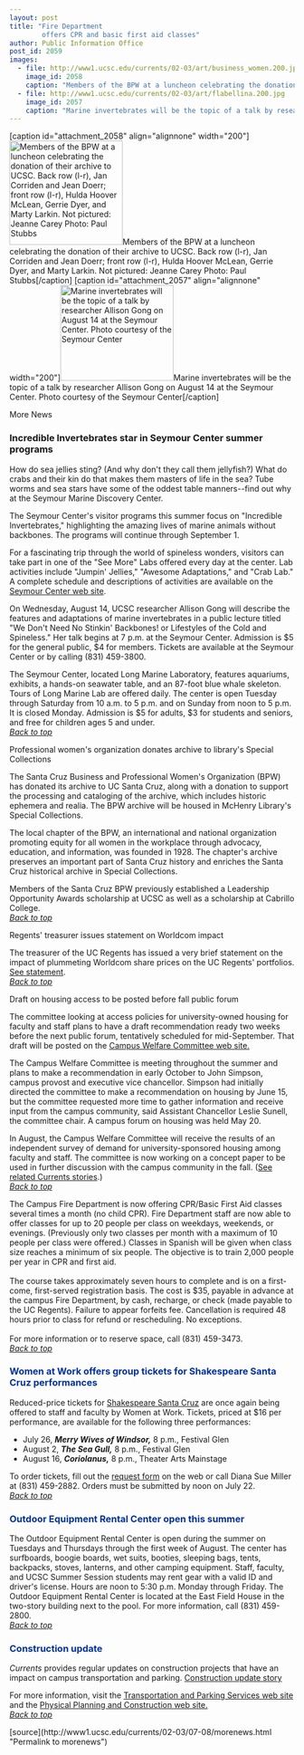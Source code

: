 ```yaml
---
layout: post
title: "Fire Department 
        offers CPR and basic first aid classes"
author: Public Information Office
post_id: 2059
images:
  - file: http://www1.ucsc.edu/currents/02-03/art/business_women.200.jpg
    image_id: 2058
    caption: "Members of the BPW at a luncheon celebrating the donation of their archive to UCSC. Back row (l-r), Jan Corriden and Jean Doerr; front row (l-r), Hulda Hoover McLean, Gerrie Dyer, and Marty Larkin. Not pictured: Jeanne Carey Photo: Paul Stubbs"
  - file: http://www1.ucsc.edu/currents/02-03/art/flabellina.200.jpg
    image_id: 2057
    caption: "Marine invertebrates will be the topic of a talk by researcher Allison Gong on August 14 at the Seymour Center. Photo courtesy of the Seymour Center"
---
```


[caption id="attachment_2058" align="alignnone" width="200"]<a href="http://localhost/mysite/wp-content/uploads/2002/07/business_women.200.jpg"><img class="size-full wp-image-2058" src="http://localhost/mysite/wp-content/uploads/2002/07/business_women.200.jpg" alt="Members of the BPW at a luncheon celebrating the donation of their archive to UCSC. Back row (l-r), Jan Corriden and Jean Doerr; front row (l-r), Hulda Hoover McLean, Gerrie Dyer, and Marty Larkin. Not pictured: Jeanne Carey Photo: Paul Stubbs" width="200" height="184" /></a>Members of the BPW at a luncheon celebrating the donation of their archive to UCSC. Back row (l-r), Jan Corriden and Jean Doerr; front row (l-r), Hulda Hoover McLean, Gerrie Dyer, and Marty Larkin. Not pictured: Jeanne Carey Photo: Paul Stubbs[/caption]
[caption id="attachment_2057" align="alignnone" width="200"]<a href="http://localhost/mysite/wp-content/uploads/2002/07/flabellina.200.jpg"><img class="size-full wp-image-2057" src="http://localhost/mysite/wp-content/uploads/2002/07/flabellina.200.jpg" alt="Marine invertebrates will be the topic of a talk by researcher Allison Gong on August 14 at the Seymour Center. Photo courtesy of the Seymour Center" width="200" height="169" /></a>Marine invertebrates will be the topic of a talk by researcher Allison Gong on August 14 at the Seymour Center. Photo courtesy of the Seymour Center[/caption]
<p class="pagehead">
  More News
</p>
<h3 class="sectionhead">
  <a name="Seymour" id="Seymour"></a>Incredible Invertebrates star in Seymour Center summer programs
</h3>
<p>
  How do sea jellies sting? (And why don't they call them jellyfish?) What do crabs and their kin do that makes them masters of life in the sea? Tube worms and sea stars have some of the oddest table manners--find out why at the Seymour Marine Discovery Center.<br>
</p>
<p>
  The Seymour Center's visitor programs this summer focus on "Incredible Invertebrates," highlighting the amazing lives of marine animals without backbones. The programs will continue through September 1.<br>
</p>
<p>
  For a fascinating trip through the world of spineless wonders, visitors can take part in one of the "See More" Labs offered every day at the center. Lab activities include "Jumpin' Jellies," "Awesome Adaptations," and "Crab Lab." A complete schedule and descriptions of activities are available on the <a href="http://seymourcenter.ucsc.edu">Seymour Center web site</a>.<br>
</p>
<p>
  On Wednesday, August 14, UCSC researcher Allison Gong will describe the features and adaptations of marine invertebrates in a public lecture titled "We Don't Need No Stinkin' Backbones! or Lifestyles of the Cold and Spineless." Her talk begins at 7 p.m. at the Seymour Center. Admission is $5 for the general public, $4 for members. Tickets are available at the Seymour Center or by calling (831) 459-3800.<br>
</p>
<p>
  The Seymour Center, located Long Marine Laboratory, features aquariums, exhibits, a hands-on seawater table, and an 87-foot blue whale skeleton. Tours of Long Marine Lab are offered daily. The center is open Tuesday through Saturday from 10 a.m. to 5 p.m. and on Sunday from noon to 5 p.m. It is closed Monday. Admission is $5 for adults, $3 for students and seniors, and free for children ages 5 and under.<br>
  <a href="#Seymour"><i>Back to top</i></a><br>
</p>
<p class="sectionhead">
  <a name="Professional" id="Professional"></a>Professional women's organization donates archive to library's Special Collections
</p>
<p>
  The Santa Cruz Business and Professional Women's Organization (BPW) has donated its archive to UC Santa Cruz, along with a donation to support the processing and cataloging of the archive, which includes historic ephemera and realia. The BPW archive will be housed in McHenry Library's Special Collections.<br>
</p>
<p>
  The local chapter of the BPW, an international and national organization promoting equity for all women in the workplace through advocacy, education, and information, was founded in 1928. The chapter's archive preserves an important part of Santa Cruz history and enriches the Santa Cruz historical archive in Special Collections.
</p>
<p>
  Members of the Santa Cruz BPW previously established a Leadership Opportunity Awards scholarship at UCSC as well as a scholarship at Cabrillo College.<br>
  <a href="#Seymour"><i>Back to top</i></a>
</p>
<p class="sectionhead">
  <a name="Regents" id="Regents"></a>Regents' treasurer issues statement on Worldcom impact
</p>
<p>
  The treasurer of the UC Regents has issued a very brief statement on the impact of plummeting Worldcom share prices on the UC Regents' portfolios. <a href="http://www.ucop.edu/treasurer/updates/">See statement</a>.<br>
  <a href="#Seymour"><i>Back to top</i></a>
</p>
<p class="sectionhead">
  <a name="Draft" id="Draft"></a>Draft on housing access to be posted before fall public forum
</p>
<p>
  The committee looking at access policies for university-owned housing for faculty and staff plans to have a draft recommendation ready two weeks before the next public forum, tentatively scheduled for mid-September. That draft will be posted on the <a href="http://planning.ucsc.edu/pac/cwc.html">Campus Welfare Committee web site.</a>
</p>
<p>
  The Campus Welfare Committee is meeting throughout the summer and plans to make a recommendation in early October to John Simpson, campus provost and executive vice chancellor. Simpson had initially directed the committee to make a recommendation on housing by June 15, but the committee requested more time to gather information and receive input from the campus community, said Assistant Chancellor Leslie Sunell, the committee chair. A campus forum on housing was held May 20.<br>
</p>
<p>
  In August, the Campus Welfare Committee will receive the results of an independent survey of demand for university-sponsored housing among faculty and staff. The committee is now working on a concept paper to be used in further discussion with the campus community in the fall. (<a href="http://www.ucsc.edu/currents/01-02/05-27/housing.html">See related Currents stories</a>.)<br>
  <a href="#Seymour"><i>Back to top</i></a>
</p>
<p>
  The Campus Fire Department is now offering CPR/Basic First Aid classes several times a month (no child CPR). Fire Department staff are now able to offer classes for up to 20 people per class on weekdays, weekends, or evenings. (Previously only two classes per month with a maximum of 10 people per class were offered.) Classes in Spanish will be given when class size reaches a minimum of six people. The objective is to train 2,000 people per year in CPR and first aid.<br>
  <br>
  The course takes approximately seven hours to complete and is on a first-come, first-served registration basis. The cost is $35, payable in advance at the campus Fire Department, by cash, recharge, or check (made payable to the UC Regents). Failure to appear forfeits fee. Cancellation is required 48 hours prior to class for refund or rescheduling. No exceptions.<br>
  <br>
  For more information or to reserve space, call (831) 459-3473.<br>
  <a href="#Seymour"><i>Back to top</i></a>
</p>
<h3>
  <a name="Women" id="Women"></a><font class="sectionhead" color="#003399">Women at Work offers group tickets for Shakespeare Santa Cruz performances</font>
</h3>
<p>
  Reduced-price tickets for <a href="http://www.shakespearesantacruz.org/summer02/welcome.shtml">Shakespeare Santa Cruz</a> are once again being offered to staff and faculty by Women at Work. Tickets, priced at $16 per performance, are available for the following three performances:
</p>
<ul>
  <li>July 26, <b><i>Merry Wives of Windsor,</i></b> 8 p.m., Festival Glen
  </li>
  <li>August 2, <b><i>The Sea Gull,</i></b> 8 p.m., Festival Glen
  </li>
  <li>August 16, <b><i>Coriolanus,</i></b> 8 p.m., Theater Arts Mainstage
  </li>
</ul>
<p>
  To order tickets, fill out the <a href="ticket_form.html">request form</a> on the web or call Diana Sue Miller at (831) 459-2882. Orders must be submitted by noon on July 22.<br>
  <a href="#Seymour"><i>Back to top</i></a>
</p>
<h3>
  <a name="Outdoor" id="Outdoor"></a><font class="sectionhead" color="#003399">Outdoor Equipment Rental Center open this summer</font>
</h3>
<p>
  The Outdoor Equipment Rental Center is open during the summer on Tuesdays and Thursdays through the first week of August. The center has surfboards, boogie boards, wet suits, booties, sleeping bags, tents, backpacks, stoves, lanterns, and other camping equipment. Staff, faculty, and UCSC Summer Session students may rent gear with a valid ID and driver's license. Hours are noon to 5:30 p.m. Monday through Friday. The Outdoor Equipment Rental Center is located at the East Field House in the two-story building next to the pool. For more information, call (831) 459-2800.<br>
  <a href="#Seymour"><i>Back to top</i></a><a href="#Crown"></a>
</p>
<h3>
  <a name="Construction" id="Construction"></a><font class="sectionhead" color="#003399">Construction update</font>
</h3>
<p>
  <i>Currents</i> provides regular updates on construction projects that have an impact on campus transportation and parking. <a href="../../construction.html">Construction update story</a>
</p>
<p>
  For more information, visit the <a href="http://www2.ucsc.edu/taps/">Transportation and Parking Services web site</a> and the <a href="http://www2.ucsc.edu/ppc/">Physical Planning and Construction web site.<br></a><a href="#Seymour"><i>Back to top</i></a><a href="#Crown"></a>
</p>
<p>

</p>
[source](http://www1.ucsc.edu/currents/02-03/07-08/morenews.html "Permalink to morenews")
